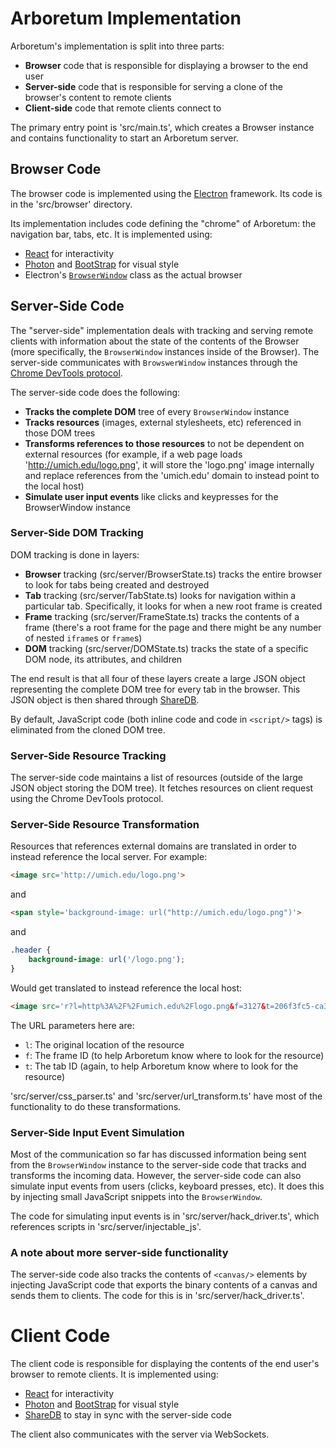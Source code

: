 # Arboretum Implementation
Arboretum's implementation is split into three parts:

- **Browser** code that is responsible for displaying a browser to the end user
- **Server-side** code that is responsible for serving a clone of the browser's content to remote clients
- **Client-side** code that remote clients connect to

The primary entry point is 'src/main.ts', which creates a Browser instance and contains functionality to start an Arboretum server.

## Browser Code
The browser code is implemented using the [Electron](https://electronjs.org/) framework. Its code is in the 'src/browser' directory.

Its implementation includes code defining the "chrome" of Arboretum: the navigation bar, tabs, etc. It is implemented using:
- [React](https://reactjs.org/) for interactivity
- [Photon](http://photonkit.com/) and [BootStrap](https://getbootstrap.com/) for visual style
- Electron's [`BrowserWindow`](https://github.com/electron/electron/blob/master/docs/api/browser-window.md) class as the actual browser

## Server-Side Code
The "server-side" implementation deals with tracking and serving remote clients with information about the state of the contents of the Browser (more specifically, the `BrowserWindow` instances inside of the Browser). The server-side communicates with `BrowswerWindow` instances through the [Chrome DevTools protocol](https://chromedevtools.github.io/devtools-protocol/).

The server-side code does the following:
- **Tracks the complete DOM** tree of every `BrowserWindow` instance
- **Tracks resources** (images, external stylesheets, etc) referenced in those DOM trees
- **Transforms references to those resources** to not be dependent on external resources (for example, if a web page loads 'http://umich.edu/logo.png', it will store the 'logo.png' image internally and replace references from the 'umich.edu' domain to instead point to the local host)
- **Simulate user input events** like clicks and keypresses for the BrowserWindow instance

### Server-Side DOM Tracking
DOM tracking is done in layers:
- **Browser** tracking (src/server/BrowserState.ts) tracks the entire browser to look for tabs being created and destroyed
- **Tab** tracking (src/server/TabState.ts) looks for navigation within a particular tab. Specifically, it looks for when a new root frame is created
- **Frame** tracking (src/server/FrameState.ts) tracks the contents of a frame (there's a root frame for the page and there might be any number of nested `iframe`s or `frame`s)
- **DOM** tracking (src/server/DOMState.ts) tracks the state of a specific DOM node, its attributes, and children

The end result is that all four of these layers create a large JSON object representing the complete DOM tree for every tab in the browser. This JSON object is then shared through [ShareDB](https://github.com/share/sharedb).

By default, JavaScript code (both inline code and code in `<script/>` tags) is eliminated from the cloned DOM tree.

### Server-Side Resource Tracking
The server-side code maintains a list of resources (outside of the large JSON object storing the DOM tree). It fetches resources on client request using the Chrome DevTools protocol.

### Server-Side Resource Transformation
Resources that references external domains are translated in order to instead reference the local server. For example:

```html
<image src='http://umich.edu/logo.png'>
```
and
```html
<span style='background-image: url("http://umich.edu/logo.png")'>
```
and
```css
.header {
    background-image: url('/logo.png');
}
```

Would get translated to instead reference the local host:
```html
<image src='r?l=http%3A%2F%2Fumich.edu%2Flogo.png&f=3127&t=206f3fc5-ca3f-47b0-903c-090e0b93d476>
```
The URL parameters here are:
- `l`: The original location of the resource
- `f`: The frame ID (to help Arboretum know where to look for the resource)
- `t`: The tab ID (again, to help Arboretum know where to look for the resource)

'src/server/css_parser.ts' and 'src/server/url_transform.ts' have most of the functionality to do these transformations.

### Server-Side Input Event Simulation
Most of the communication so far has discussed information being sent from the `BrowserWindow` instance to the server-side code that tracks and transforms the incoming data. However, the server-side code can also simulate input events from users (clicks, keyboard presses, etc). It does this by injecting small JavaScript snippets into the `BrowserWindow`.

The code for simulating input events is in 'src/server/hack_driver.ts', which references scripts in 'src/server/injectable_js'.

### A note about more server-side functionality
The server-side code also tracks the contents of `<canvas/>` elements by injecting JavaScript code that exports the binary contents of a canvas and sends them to clients. The code for this is in 'src/server/hack_driver.ts'.

# Client Code
The client code is responsible for displaying the contents of the end user's browser to remote clients. It is implemented using:
- [React](https://reactjs.org/) for interactivity
- [Photon](http://photonkit.com/) and [BootStrap](https://getbootstrap.com/) for visual style
- [ShareDB](https://github.com/share/sharedb) to stay in sync with the server-side code

The client also communicates with the server via WebSockets.